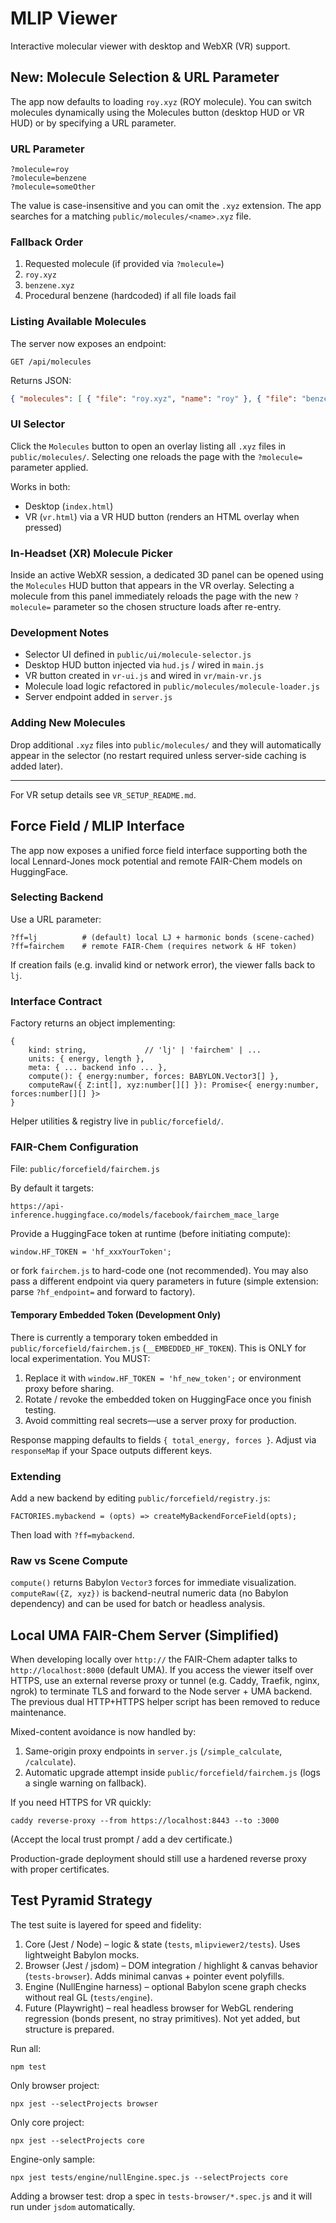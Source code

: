 # MLIP Viewer

Interactive molecular viewer with desktop and WebXR (VR) support.

## New: Molecule Selection & URL Parameter

The app now defaults to loading `roy.xyz` (ROY molecule). You can switch molecules dynamically using the Molecules button (desktop HUD or VR HUD) or by specifying a URL parameter.

### URL Parameter

```
?molecule=roy
?molecule=benzene
?molecule=someOther
```

The value is case-insensitive and you can omit the `.xyz` extension. The app searches for a matching `public/molecules/<name>.xyz` file.

### Fallback Order
1. Requested molecule (if provided via `?molecule=`)
2. `roy.xyz`
3. `benzene.xyz`
4. Procedural benzene (hardcoded) if all file loads fail

### Listing Available Molecules
The server now exposes an endpoint:

```
GET /api/molecules
```
Returns JSON:
```json
{ "molecules": [ { "file": "roy.xyz", "name": "roy" }, { "file": "benzene.xyz", "name": "benzene" } ] }
```

### UI Selector
Click the `Molecules` button to open an overlay listing all `.xyz` files in `public/molecules/`. Selecting one reloads the page with the `?molecule=` parameter applied.

Works in both:
- Desktop (`index.html`)
- VR (`vr.html`) via a VR HUD button (renders an HTML overlay when pressed)

### In-Headset (XR) Molecule Picker
Inside an active WebXR session, a dedicated 3D panel can be opened using the `Molecules` HUD button that appears in the VR overlay. Selecting a molecule from this panel immediately reloads the page with the new `?molecule=` parameter so the chosen structure loads after re-entry.

### Development Notes
- Selector UI defined in `public/ui/molecule-selector.js`
- Desktop HUD button injected via `hud.js` / wired in `main.js`
- VR button created in `vr-ui.js` and wired in `vr/main-vr.js`
- Molecule load logic refactored in `public/molecules/molecule-loader.js`
- Server endpoint added in `server.js`

### Adding New Molecules
Drop additional `.xyz` files into `public/molecules/` and they will automatically appear in the selector (no restart required unless server-side caching is added later).

---
For VR setup details see `VR_SETUP_README.md`.

## Force Field / MLIP Interface

The app now exposes a unified force field interface supporting both the local Lennard-Jones mock potential and remote FAIR-Chem models on HuggingFace.

### Selecting Backend

Use a URL parameter:

```
?ff=lj          # (default) local LJ + harmonic bonds (scene-cached)
?ff=fairchem    # remote FAIR-Chem (requires network & HF token)
```

If creation fails (e.g. invalid kind or network error), the viewer falls back to `lj`.

### Interface Contract

Factory returns an object implementing:

```
{
	kind: string,             // 'lj' | 'fairchem' | ...
	units: { energy, length },
	meta: { ... backend info ... },
	compute(): { energy:number, forces: BABYLON.Vector3[] },
	computeRaw({ Z:int[], xyz:number[][] }): Promise<{ energy:number, forces:number[][] }>
}
```

Helper utilities & registry live in `public/forcefield/`.

### FAIR-Chem Configuration

File: `public/forcefield/fairchem.js`

By default it targets:

```
https://api-inference.huggingface.co/models/facebook/fairchem_mace_large
```

Provide a HuggingFace token at runtime (before initiating compute):

```
window.HF_TOKEN = 'hf_xxxYourToken';
```

or fork `fairchem.js` to hard-code one (not recommended). You may also pass a different endpoint via query parameters in future (simple extension: parse `?hf_endpoint=` and forward to factory).

#### Temporary Embedded Token (Development Only)

There is currently a temporary token embedded in `public/forcefield/fairchem.js` (`__EMBEDDED_HF_TOKEN`). This is ONLY for local experimentation. You MUST:

1. Replace it with `window.HF_TOKEN = 'hf_new_token';` or environment proxy before sharing.
2. Rotate / revoke the embedded token on HuggingFace once you finish testing.
3. Avoid committing real secrets—use a server proxy for production.

Response mapping defaults to fields `{ total_energy, forces }`. Adjust via `responseMap` if your Space outputs different keys.

### Extending

Add a new backend by editing `public/forcefield/registry.js`:

```
FACTORIES.mybackend = (opts) => createMyBackendForceField(opts);
```

Then load with `?ff=mybackend`.

### Raw vs Scene Compute

`compute()` returns Babylon `Vector3` forces for immediate visualization.
`computeRaw({Z, xyz})` is backend-neutral numeric data (no Babylon dependency) and can be used for batch or headless analysis.

## Local UMA FAIR-Chem Server (Simplified)

When developing locally over `http://` the FAIR-Chem adapter talks to `http://localhost:8000` (default UMA). If you access the viewer itself over HTTPS, use an external reverse proxy or tunnel (e.g. Caddy, Traefik, nginx, ngrok) to terminate TLS and forward to the Node server + UMA backend. The previous dual HTTP+HTTPS helper script has been removed to reduce maintenance.

Mixed-content avoidance is now handled by:
1. Same-origin proxy endpoints in `server.js` (`/simple_calculate`, `/calculate`).
2. Automatic upgrade attempt inside `public/forcefield/fairchem.js` (logs a single warning on fallback).

If you need HTTPS for VR quickly:
```
caddy reverse-proxy --from https://localhost:8443 --to :3000
```
(Accept the local trust prompt / add a dev certificate.)

Production-grade deployment should still use a hardened reverse proxy with proper certificates.


## Test Pyramid Strategy

The test suite is layered for speed and fidelity:

1. Core (Jest / Node) – logic & state (`tests`, `mlipviewer2/tests`). Uses lightweight Babylon mocks.
2. Browser (Jest / jsdom) – DOM integration / highlight & canvas behavior (`tests-browser`). Adds minimal canvas + pointer event polyfills.
3. Engine (NullEngine harness) – optional Babylon scene graph checks without real GL (`tests/engine`).
4. Future (Playwright) – real headless browser for WebGL rendering regression (bonds present, no stray primitives). Not yet added, but structure is prepared.

Run all:
```
npm test
```
Only browser project:
```
npx jest --selectProjects browser
```
Only core project:
```
npx jest --selectProjects core
```
Engine-only sample:
```
npx jest tests/engine/nullEngine.spec.js --selectProjects core
```

Adding a browser test: drop a spec in `tests-browser/*.spec.js` and it will run under `jsdom` automatically.

